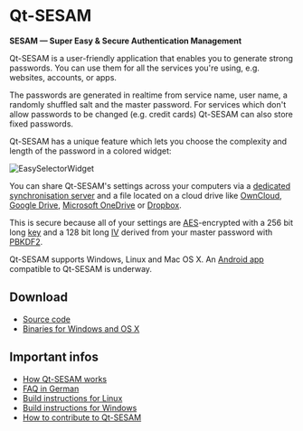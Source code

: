 # Qt-SESAM

**SESAM — Super Easy & Secure Authentication Management**

Qt-SESAM is a user-friendly application that enables you to generate strong passwords. You can use them for all the services you're using, e.g. websites, accounts, or apps.

The passwords are generated in realtime from service name, user name, a randomly shuffled salt and the master password. For services which don't allow passwords to be changed (e.g. credit cards) Qt-SESAM can also store fixed passwords.

Qt-SESAM has a unique feature which lets you choose the complexity and length of the password in a colored widget:

![EasySelectorWidget](https://raw.githubusercontent.com/ola-ct/Qt-SESAM/master/doc/qt-sesam-screenshot.png)

You can share Qt-SESAM's settings across your computers via a [dedicated synchronisation server](https://github.com/ola-ct/ctSESAM-server) and a file located on a cloud drive like [OwnCloud](https://owncloud.org/), [Google Drive](https://www.google.com/drive/), [Microsoft OneDrive](https://onedrive.live.com/about/) or [Dropbox](https://www.dropbox.com/).

This is secure because all of your settings are [AES](https://en.wikipedia.org/wiki/Advanced_Encryption_Standard)-encrypted with a 256 bit long [key](https://en.wikipedia.org/wiki/Key_(cryptography)) and a 128 bit long [IV](https://en.wikipedia.org/wiki/Initialization_vector) derived from your master password with [PBKDF2](https://en.wikipedia.org/wiki/PBKDF2).

Qt-SESAM supports Windows, Linux and Mac OS X. An [Android app](https://github.com/pinae/ctSESAM-android) compatible to Qt-SESAM is underway.

## Download

 * [Source code](https://github.com/ola-ct/Qt-SESAM)
 * [Binaries for Windows and OS X](https://github.com/ola-ct/Qt-SESAM/releases)

## Important infos

 * [How Qt-SESAM works](http://ola-ct.github.io/Qt-SESAM/)
 * [FAQ in German](https://github.com/ola-ct/Qt-SESAM/wiki/FAQ-%5Bde%5D)
 * [Build instructions for Linux](https://github.com/ola-ct/Qt-SESAM/wiki/Build-for-Linux)
 * [Build instructions for Windows](https://github.com/ola-ct/Qt-SESAM/wiki/Build-for-Windows)
 * [How to contribute to Qt-SESAM](https://github.com/ola-ct/Qt-SESAM/wiki/Contribute) 
 

